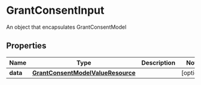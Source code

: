 

# GrantConsentInput

An object that encapsulates GrantConsentModel

## Properties

| Name | Type | Description | Notes |
|------------ | ------------- | ------------- | -------------|
|**data** | [**GrantConsentModelValueResource**](GrantConsentModelValueResource.md) |  |  [optional] |



